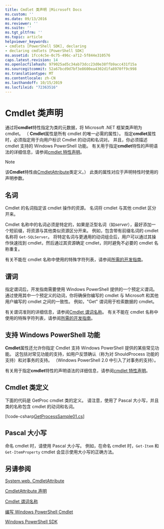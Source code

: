 ```yaml
---
title: Cmdlet 类声明 |Microsoft Docs
ms.custom: ''
ms.date: 09/13/2016
ms.reviewer: ''
ms.suite: ''
ms.tgt_pltfrm: ''
ms.topic: article
helpviewer_keywords:
- cmdlets [PowerShell SDK], declaring
- declaring cmdlets [PowerShell SDK]
ms.assetid: 1fcc4c5e-0c75-496c-a712-5f844e310576
caps.latest.revision: 14
ms.openlocfilehash: 979025ad5c34ab73dcc23d0e38ffb9acc431f15a
ms.sourcegitcommit: 52a67bcd9d7bf3e8600ea4302d1fa8970ff9c998
ms.translationtype: MT
ms.contentlocale: zh-CN
ms.lasthandoff: 10/15/2019
ms.locfileid: "72363516"
---
```

# <a name="cmdlet-class-declaration"></a>Cmdlet 类声明

通过将**cmdlet**特性指定为类的元数据，将 Microsoft .NET 框架类声明为 cmdlet。 （ **Cmdlet**属性是所有 cmdlet 的唯一必需的属性）。 指定**cmdlet**属性时，必须指定用于向用户标识 Cmdlet 的动词和名词对。 并且，你必须描述 cmdlet 支持的 Windows PowerShell 功能。 有关用于指定**cmdlet**特性的声明语法的详细信息，请参阅[cmdlet 特性声明](./cmdlet-attribute-declaration.md)。

> [!NOTE]
> 该**Cmdlet**特性由[CmdletAttribute](/dotnet/api/System.Management.Automation.CmdletAttribute)类定义。） 此类的属性对应于声明特性时使用的声明参数。

## <a name="nouns"></a>名词

Cmdlet 的名词指定该 cmdlet 操作的资源。 名词将 cmdlet 与其他 cmdlet 区分开来。

Cmdlet 名称中的名词必须是特定的，如果是泛型名词（如*server*），最好添加一个短前缀，将资源与其他类似资源区分开来。 例如，包含带有前缀名词的 cmdlet 名称将 `Get-SQLServer`。 将特定名词与更通用的动词组合后，用户可以通过其操作快速找到 cmdlet，然后通过其资源确定 cmdlet，同时避免不必要的 cmdlet 名称重复。

有关不能在 cmdlet 名称中使用的特殊字符列表，请参阅[所需的开发指南](./required-development-guidelines.md)。

## <a name="verbs"></a>谓词

指定谓词后，开发指南需要使用 Windows PowerShell 提供的一个预定义谓词。 通过使用其中一个预定义的动词，你将确保你编写的 cmdlet 与 Microsoft 和其他用户编写的 cmdlet 之间的一致性。 例如，"Get" 谓词用于检索数据的 cmdlet。

有关谓词准则的详细信息，请参阅[Cmdlet 谓词名称](./approved-verbs-for-windows-powershell-commands.md)。 有关不能在 cmdlet 名称中使用的特殊字符列表，请参阅[所需的开发指南](./required-development-guidelines.md)。

## <a name="supporting-windows-powershell-functionality"></a>支持 Windows PowerShell 功能

**Cmdlet**属性还允许你指定 Cmdlet 支持 Windows PowerShell 提供的某些常见功能。 这包括对常见功能的支持，如用户反馈确认（称为对 ShouldProcess 功能的支持）和对事务的支持。 （Windows PowerShell 2.0 中引入了对事务的支持）。

有关用于指定**cmdlet**特性的声明语法的详细信息，请参阅[cmdlet 特性声明](./cmdlet-attribute-declaration.md)。

## <a name="cmdlet-class-definition"></a>Cmdlet 类定义

下面的代码是 GetProc cmdlet 类的定义。 请注意，使用了 Pascal 大小写，并且类的名称包含 cmdlet 的动词和名词。

[!code-csharp[GetProcessSample01.cs](../../../../powershell-sdk-samples/SDK-2.0/csharp/GetProcessSample01/GetProcessSample01.cs#L33-L34 "GetProcessSample01.cs")]

## <a name="pascal-casing"></a>Pascal 大小写

命名 cmdlet 时，请使用 Pascal 大小写。 例如，在命名 cmdlet 时，`Get-Item` 和 `Get-ItemProperty` cmdlet 会显示使用大小写的正确方法。

## <a name="see-also"></a>另请参阅

[System.web. CmdletAttribute](/dotnet/api/System.Management.Automation.CmdletAttribute)

[CmdletAttribute 声明](./cmdlet-attribute-declaration.md)

[Cmdlet 谓词名称](./approved-verbs-for-windows-powershell-commands.md)

[编写 Windows PowerShell Cmdlet](./writing-a-windows-powershell-cmdlet.md)

[Windows PowerShell SDK](../windows-powershell-reference.md)
